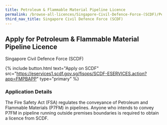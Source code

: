 ```yaml
---
title: Petroleum & Flammable Material Pipeline Licence
permalink: /browse-all-licences/Singapore-Civil-Defence-Force-(SCDF)/Petroleum-&-Flammable-Material-Pipeline-Licence
third_nav_title: Singapore Civil Defence Force (SCDF)
---
```


## Apply for Petroleum & Flammable Material Pipeline Licence

Singapore Civil Defence Force (SCDF)

{% include button.html text="Apply on SCDF" src="https://eservices1.scdf.gov.sg/fisops/SCDF-ESERVICES.action?app=FMPBAPP" type="primary" %}

<H3>Application Details</H3>

<p>The Fire Safety Act (FSA) regulates the conveyance of Petroleum and Flammable Materials (P7FM) in pipelines. Anyone who intends to convey P7FM in pipeline running outside premises boundaries is required to obtain a licence from SCDF.</p>

